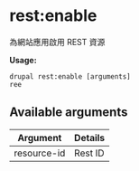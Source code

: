 # rest:enable
為網站應用啟用 REST 資源

**Usage:**
```
drupal rest:enable [arguments]
ree
```

## Available arguments
Argument | Details
---------|-------------
resource-id | Rest ID
